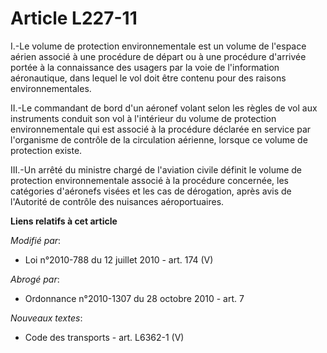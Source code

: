 # Article L227-11

I.-Le volume de protection environnementale est un volume de l'espace aérien associé à une procédure de départ ou à une
procédure d'arrivée portée à la connaissance des usagers par la voie de l'information aéronautique, dans lequel le vol doit
être contenu pour des raisons environnementales. 

II.-Le commandant de bord d'un aéronef volant selon les règles de vol aux instruments conduit son vol à l'intérieur du volume
de protection environnementale qui est associé à la procédure déclarée en service par l'organisme de contrôle de la
circulation aérienne, lorsque ce volume de protection existe. 

III.-Un arrêté du ministre chargé de l'aviation civile définit le volume de protection environnementale associé à la
procédure concernée, les catégories d'aéronefs visées et les cas de dérogation, après avis de l'Autorité de contrôle des
nuisances aéroportuaires.

**Liens relatifs à cet article**

_Modifié par_:

  - Loi n°2010-788 du 12 juillet 2010 - art. 174 (V)

_Abrogé par_:

  - Ordonnance n°2010-1307 du 28 octobre 2010 - art. 7

_Nouveaux textes_:

  - Code des transports - art. L6362-1 (V)
